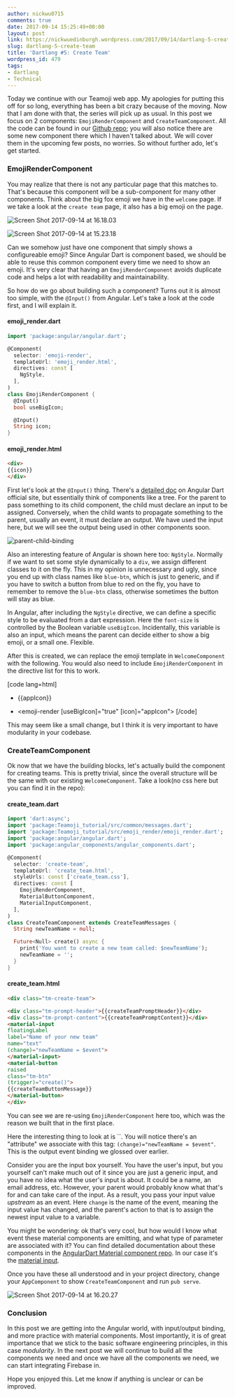 ```yaml
---
author: nickwu0715
comments: true
date: 2017-09-14 15:25:49+00:00
layout: post
link: https://nickwuedinburgh.wordpress.com/2017/09/14/dartlang-5-create-team/
slug: dartlang-5-create-team
title: 'Dartlang #5: Create Team'
wordpress_id: 479
tags:
- dartlang
- Technical
---
```


Today we continue with our Teamoji web app. My apologies for putting this off for so long, everything has been a bit crazy because of the moving. Now that I am done with that, the series will pick up as usual. In this post we focus on 2 components: `EmojiRenderComponent` and `CreateTeamComponent`. All the code can be found in our [Github repo](https://github.com/NickWu007/Teamoji-practice); you will also notice there are some new component there which I haven't talked about. We will cover them in the upcoming few posts, no worries. So without further ado, let's get started.



### EmojiRenderComponent



You may realize that there is not any particular page that this matches to. That's because this component will be a sub-component for many other components. Think about the big fox emoji we have in the `welcome` page. If we take a look at the `create team` page, it also has a big emoji on the page.

![Screen Shot 2017-09-14 at 16.18.03](https://nickwuedinburgh.files.wordpress.com/2017/09/screen-shot-2017-09-14-at-16-18-03.png)

![Screen Shot 2017-09-14 at 15.23.18](https://nickwuedinburgh.files.wordpress.com/2017/09/screen-shot-2017-09-14-at-15-23-18.png)

Can we somehow just have one component that simply shows a configureable emoji? Since Angular Dart is component based, we should be able to reuse this common component every time we need to show an emoji. It's very clear that having an `EmojiRenderComponent` avoids duplicate code and helps a lot with readability and maintainability.

So how do we go about building such a component? Turns out it is almost too simple, with the `@Input()` from Angular. Let's take a look at the code first, and I will explain it.



#### emoji_render.dart
~~~dart
import 'package:angular/angular.dart';

@Component(
  selector: 'emoji-render',
  templateUrl: 'emoji_render.html',
  directives: const [
    NgStyle,
  ],
)
class EmojiRenderComponent {
  @Input()
  bool useBigIcon;

  @Input()
  String icon;
}
~~~
#### emoji_render.html



~~~html
<div>
{{icon}}
</div>
~~~

First let's look at the `@Input()` thing. There's a [detailed doc](https://webdev.dartlang.org/angular/guide/template-syntax#!#inputs-outputs) on Angular Dart official site, but essentially think of components like a tree. For the parent to pass something to its child component, the child must declare an input to be assigned. Conversely, when the child wants to propagate something to the parent, usually an event, it must declare an output. We have used the input here, but we will see the output being used in other components soon.

![parent-child-binding](https://nickwuedinburgh.files.wordpress.com/2017/09/parent-child-binding.png)

Also an interesting feature of Angular is shown here too: `NgStyle`. Normally if we want to set some style dynamically to a `div`, we assign different classes to it on the fly. This in my opinion is unnecessary and ugly, since you end up with class names like `blue-btn`, which is just to generic, and if you have to switch a button from blue to red on the fly, you have to remember to remove the `blue-btn` class, otherwise sometimes the button will stay as blue.

In Angular, after including the `NgStyle` directive, we can define a specific style to be evaluated from a dart expression. Here the `font-size` is controlled by the Boolean variable `useBigIcon`. Incidentally, this variable is also an input, which means the parent can decide either to show a big emoji, or a small one. Flexible.

After this is created, we can replace the emoji template in `WelcomeComponent` with the following. You would also need to include `EmojiRenderComponent` in the directive list for this to work.

[code lang=html]
- <div class="tm-app-icon">{{appIcon}}</div>
+ <emoji-render [useBigIcon]="true" [icon]="appIcon"></emoji-render>
[/code]

This may seem like a small change, but I think it is very important to have modularity in your codebase.



### CreateTeamComponent



Ok now that we have the building blocks, let's actually build the component for creating teams. This is pretty trivial, since the overall structure will be the same with our existing `WelcomeComponent`. Take a look(no css here but you can find it in the repo):



#### create_team.dart

~~~dart
import 'dart:async';
import 'package:Teamoji_tutorial/src/common/messages.dart';
import 'package:Teamoji_tutorial/src/emoji_render/emoji_render.dart';
import 'package:angular/angular.dart';
import 'package:angular_components/angular_components.dart';

@Component(
  selector: 'create-team',
  templateUrl: 'create_team.html',
  styleUrls: const ['create_team.css'],
  directives: const [
    EmojiRenderComponent,
    MaterialButtonComponent,
    MaterialInputComponent,
  ],
)
class CreateTeamComponent extends CreateTeamMessages {
  String newTeamName = null;

  Future<Null> create() async {
    print('You want to create a new team called: $newTeamName');
    newTeamName = '';
  }
}
~~~


#### create_team.html



~~~html
<div class="tm-create-team">

<div class="tm-prompt-header">{{createTeamPromptHeader}}</div>
<div class="tm-prompt-content">{{createTeamPromptContent}}</div>
<material-input
floatingLabel
label="Name of your new team"
name="text"
(change)="newTeamName = $event">
</material-input>
<material-button
raised
class="tm-btn"
(trigger)="create()">
{{createTeamButtonMessage}}
</material-button>
</div>
~~~

You can see we are re-using `EmojiRenderComponent` here too, which was the reason we built that in the first place.

Here the interesting thing to look at is ``. You will notice there's an "attribute" we associate with this tag: `(change)="newTeamName = $event"`. This is the output event binding we glossed over earlier.

Consider you are the input box yourself. You have the user's input, but you yourself can't make much out of it since you are just a generic input, and you have no idea what the user's input is about. It could be a name, an email address, etc. However, your parent would probably know what that's for and can take care of the input. As a result, you pass your input value _upstream_ as an event. Here `change` is the name of the event, meaning the input value has changed, and the parent's action to that is to assign the newest input value to a variable.

You might be wondering: ok that's very cool, but how would I know what event these material components are emitting, and what type of parameter are associated with it? You can find detailed documentation about these components in the [AngularDart Material component repo](https://github.com/dart-lang/angular_components). In our case it's the [material input](https://github.com/dart-lang/angular_components/blob/master/lib/src/components/material_input/material_input.dart).

Once you have these all understood and in your project directory, change your `AppComponent` to show `CreateTeamComponent` and run `pub serve`.

![Screen Shot 2017-09-14 at 16.20.27](https://nickwuedinburgh.files.wordpress.com/2017/09/screen-shot-2017-09-14-at-16-20-27.png)



### Conclusion



In this post we are getting into the Angular world, with input/output binding, and more practice with material components. Most importantly, it is of great importance that we stick to the basic software engineering principles, in this case _modularity_. In the next post we will continue to build all the components we need and once we have all the components we need, we can start integrating Firebase in.

Hope you enjoyed this. Let me know if anything is unclear or can be improved.
